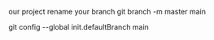 our project
rename your branch
 git branch -m master main

 
git config --global init.defaultBranch main